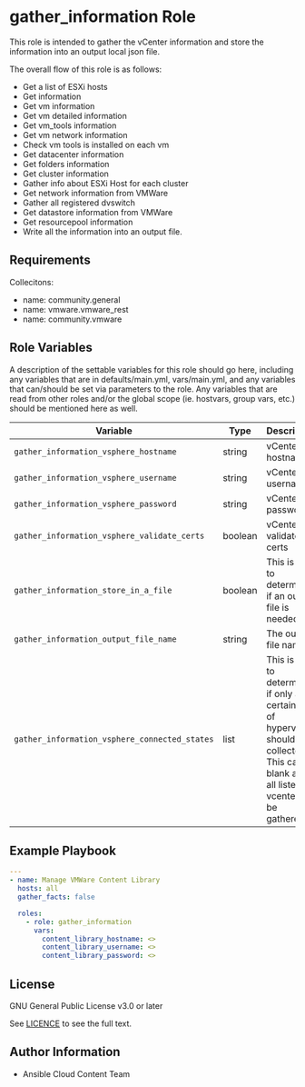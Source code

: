gather_information Role
=========

This role is intended to gather the vCenter information and store the information into an output local json file.

The overall flow of this role is as follows:
- Get a list of ESXi hosts 
- Get information
- Get vm information
- Get vm detailed information
- Get vm_tools information
- Get vm network information
- Check vm tools is installed on each vm
- Get datacenter information 
- Get folders information
- Get cluster information
- Gather info about ESXi Host for each cluster
- Get network information from VMWare
- Gather all registered dvswitch
- Get datastore information from VMWare
- Get resourcepool information
- Write all the information into an output file.

Requirements
------------
Collecitons:
  - name: community.general
  - name: vmware.vmware_rest
  - name: community.vmware

Role Variables
--------------

A description of the settable variables for this role should go here, including any variables that are in defaults/main.yml, vars/main.yml, and any variables that can/should be set via parameters to the role. Any variables that are read from other roles and/or the global scope (ie. hostvars, group vars, etc.) should be mentioned here as well.


| Variable | Type    | Description                                                                                                                                      | Default |
| --- |---------|--------------------------------------------------------------------------------------------------------------------------------------------------| ---|
`gather_information_vsphere_hostname` | string  | vCenter hostname                                                                                                                                 | 
`gather_information_vsphere_username` | string  | vCenter username                                                                                                                                 | 
`gather_information_vsphere_password` | string  | vCenter password                                                                                                                                 | 
`gather_information_vsphere_validate_certs` | boolean | vCenter validate certs                                                                                                                           | false
`gather_information_store_in_a_file` | boolean | This is used to determing if an output file is needed                                                                                           | true
`gather_information_output_file_name` | string | The output file name | "output_file.txt"
`gather_information_vsphere_connected_states` | list    | This is used to determine if only a certain type of hypervisor should be collected. This can be blank and all listed in vcenter will be gathered | "[DISCONNECTED, CONNECTED]"



Example Playbook
--------------
```yaml
---
- name: Manage VMWare Content Library
  hosts: all
  gather_facts: false

  roles:
    - role: gather_information
      vars:
        content_library_hostname: <>
        content_library_username: <>
        content_library_password: <>
```

License
--------------

GNU General Public License v3.0 or later

See [LICENCE](https://github.com/ansible-collections/cloud.aws_troubleshooting/blob/main/LICENSE) to see the full text.

Author Information
--------------
- Ansible Cloud Content Team